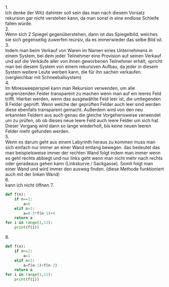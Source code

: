 1.<br>
Ich denke der Witz dahinter soll sein das man nach diesem Vorsatz rekursion gar nicht verstehen kann, da man sonst in eine endlose Schleife fallen würde.<br>
2.<br>
Wenn sich 2 Spiegel gegenüberstehen, dann ist das Spiegelbild, welches sie sich gegenseitig zuwerfen reursiv, da es immerwieder das selbe Bild ist.<br>
3.<br>
Indem man beim Verkauf von Waren im Namen eines Unternehmens in einem System, bei dem jeder Teilnehmer eine Provision auf seinen Verkauf und auf die Verkäufe aller von ihnen geworbenen Teilnehmer erhält, spricht man bei diesem System von einem rekursiven Aufbau, da jeder in diesem System weitere Leute werben kann, die für ihn sachen verkaufen. (vergleichbar mit Schneeballsystem)<br>
4.<br>
Im Minesweeperspiel kann man Rekursion verwenden, um alle angrenzenden Felder transparent zu machen wenn man auf ein leeres Feld trifft. Hierbei werden, wenn das ausgewählte Feld leer ist, die umliegenden 8 Felder geprüft. Wenn welche der geprüften Felder auch leer sind werden diese ebenfalls transparent gemacht. Außerdem wird von den neu erkannten Feldern aus auch genau die gleiche Vorgehensweise verwendet um zu prüfen, ob ob dieses neue leere Feld auch leere Felder um sich hat. Dieser Vorgang wird dann so lange wiederholt, bis keine neuen leeren Felder mehr gefunden werden.<br>
5.<br>
Wenn es darum geht aus einem Labyrinth heraus zu kommen muss man sich einfach nur immer an einer Wand entlang bewegen. das bedeutet das man beispielsweise immer der rechten Wand folgt indem man immer wenn es geht rechts abbiegt und nur links geht wenn man nicht mehr nach rechts oder geradeaus gehen kann (Linkskurve / Sackgasse). Somit folgt man einer Wand und wird immer den ausweg finden. (diese Methode funktioniert auch mit der linken Wand)<br>
6.<br>
kann ich nicht öffnen
7.<br>
```python
def f(n):
    if n==1:
        a=6
    elif n>1:
        a=0.5*f(n-1)+4
    return a
for i in range(1,11):
    print(f(i))
```
8.<br>
```python
def f(n):
    if n<=2:
        a=1
    elif n>2:
        a=f(n-1)+f(n-2)
    return a
for i in range(1,11):
    print(f(i))
```